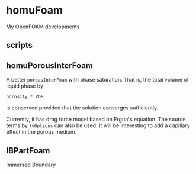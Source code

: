 # homuFoam
My OpenFOAM developments

## scripts


## homuPorousInterFoam
A better `porousInterFoam` with phase saturation.
That is, the total volume of liquid phase by 
```
porosity * VOF
```
is conserved provided that the solution converges sufficiently.

Currently, it has drag force model based on Ergun's equation.
The source terms by `fvOptions` can also be used.
It will be interesting to add a capillary effect in the porous medium.

## IBPartFoam

Immersed Boundary


